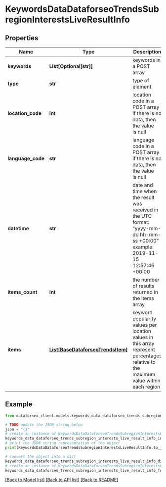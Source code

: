# KeywordsDataDataforseoTrendsSubregionInterestsLiveResultInfo


## Properties

Name | Type | Description | Notes
------------ | ------------- | ------------- | -------------
**keywords** | **List[Optional[str]]** | keywords in a POST array | [optional] 
**type** | **str** | type of element | [optional] 
**location_code** | **int** | location code in a POST array if there is no data, then the value is null | [optional] 
**language_code** | **str** | language code in a POST array if there is no data, then the value is null | [optional] 
**datetime** | **str** | date and time when the result was received in the UTC format: “yyyy-mm-dd hh-mm-ss +00:00” example: 2019-11-15 12:57:46 +00:00 | [optional] 
**items_count** | **int** | the number of results returned in the items array | [optional] 
**items** | [**List[BaseDataforseoTrendsItem]**](BaseDataforseoTrendsItem.md) | keyword popularity values per location values in this array represent percentages relative to the maximum value within each region | [optional] 

## Example

```python
from dataforseo_client.models.keywords_data_dataforseo_trends_subregion_interests_live_result_info import KeywordsDataDataforseoTrendsSubregionInterestsLiveResultInfo

# TODO update the JSON string below
json = "{}"
# create an instance of KeywordsDataDataforseoTrendsSubregionInterestsLiveResultInfo from a JSON string
keywords_data_dataforseo_trends_subregion_interests_live_result_info_instance = KeywordsDataDataforseoTrendsSubregionInterestsLiveResultInfo.from_json(json)
# print the JSON string representation of the object
print(KeywordsDataDataforseoTrendsSubregionInterestsLiveResultInfo.to_json())

# convert the object into a dict
keywords_data_dataforseo_trends_subregion_interests_live_result_info_dict = keywords_data_dataforseo_trends_subregion_interests_live_result_info_instance.to_dict()
# create an instance of KeywordsDataDataforseoTrendsSubregionInterestsLiveResultInfo from a dict
keywords_data_dataforseo_trends_subregion_interests_live_result_info_form_dict = keywords_data_dataforseo_trends_subregion_interests_live_result_info.from_dict(keywords_data_dataforseo_trends_subregion_interests_live_result_info_dict)
```
[[Back to Model list]](../README.md#documentation-for-models) [[Back to API list]](../README.md#documentation-for-api-endpoints) [[Back to README]](../README.md)


